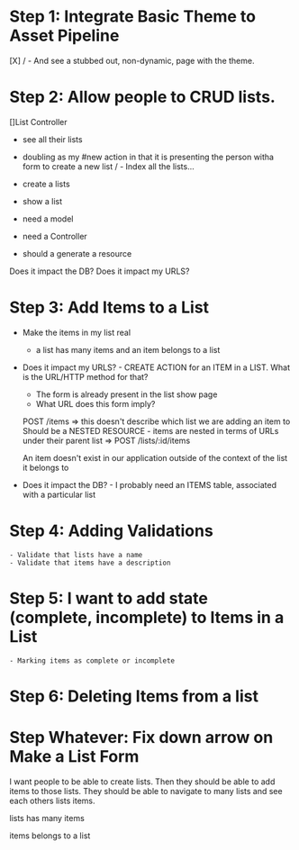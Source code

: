 # Step 1: Integrate Basic Theme to Asset Pipeline

[X] / - And see a stubbed out, non-dynamic, page with the theme.

# Step 2: Allow people to CRUD lists.

[]List Controller
  - see all their lists
  - doubling as my #new action in that it is presenting the person witha form to create a new list
  / - Index all the lists...
  - create a lists

  - show a list

  - need a model
  - need a Controller
  - should a generate a resource

  Does it impact the DB?
  Does it impact my URLS?

  # Step 3: Add Items to a List

  - Make the items in my list real
    - a list has many items and an item belongs to a list
  - Does it impact my URLS? -
      CREATE ACTION for an ITEM in a LIST. What is the URL/HTTP method for that?
      - The form is already present in the list show page
      - What URL does this form imply?

      POST /items => this doesn't describe which list we are adding an item to
        Should be a NESTED RESOURCE - items are nested in terms of URLs under their parent list =>
          POST /lists/:id/items

      An item doesn't exist in our application outside of the context of the list it belongs to

  - Does it impact the DB? -
      I probably need an ITEMS table, associated with a particular list

  # Step 4: Adding Validations
    - Validate that lists have a name
    - Validate that items have a description

  # Step 5: I want to add state (complete, incomplete) to Items in a List

    - Marking items as complete or incomplete

  # Step 6: Deleting Items from a list

  # Step Whatever: Fix down arrow on Make a List Form

I want people to be able to create lists. Then they should be able to add items to those lists. They should be able to navigate to many lists and see each others lists items.

lists
  has many items

items
  belongs to a list
